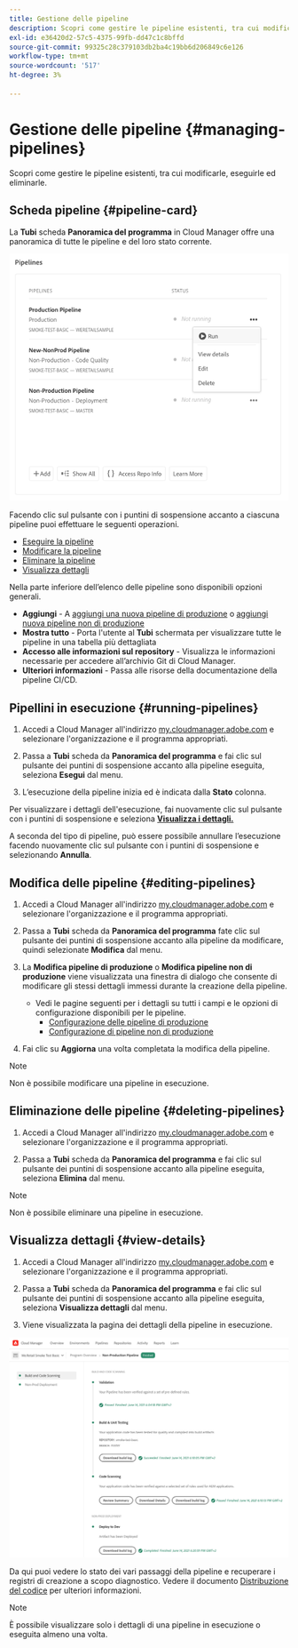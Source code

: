 ```yaml
---
title: Gestione delle pipeline
description: Scopri come gestire le pipeline esistenti, tra cui modificarle, eseguirle ed eliminarle.
exl-id: e36420d2-57c5-4375-99fb-dd47c1c8bffd
source-git-commit: 99325c28c379103db2ba4c19bb6d206849c6e126
workflow-type: tm+mt
source-wordcount: '517'
ht-degree: 3%

---
```



# Gestione delle pipeline {#managing-pipelines}

Scopri come gestire le pipeline esistenti, tra cui modificarle, eseguirle ed eliminarle.

## Scheda pipeline {#pipeline-card}

La **Tubi** scheda **Panoramica del programma** in Cloud Manager offre una panoramica di tutte le pipeline e del loro stato corrente.

![Scheda pipeline in Cloud Manager](/help/assets/configure-pipelines/pipelines-card.png)

Facendo clic sul pulsante con i puntini di sospensione accanto a ciascuna pipeline puoi effettuare le seguenti operazioni.

* [Eseguire la pipeline](#running-pipelines)
* [Modificare la pipeline](#editing-pipelines)
* [Eliminare la pipeline](#deleting-pipelines)
* [Visualizza dettagli](#view-details)

Nella parte inferiore dell’elenco delle pipeline sono disponibili opzioni generali.

* **Aggiungi** - A [aggiungi una nuova pipeline di produzione](/help/using/production-pipelines.md) o [aggiungi nuova pipeline non di produzione](/help/using/non-production-pipelines.md)
* **Mostra tutto** - Porta l&#39;utente al **Tubi** schermata per visualizzare tutte le pipeline in una tabella più dettagliata
* **Accesso alle informazioni sul repository** - Visualizza le informazioni necessarie per accedere all’archivio Git di Cloud Manager.
* **Ulteriori informazioni** - Passa alle risorse della documentazione della pipeline CI/CD.

## Pipellini in esecuzione {#running-pipelines}

1. Accedi a Cloud Manager all&#39;indirizzo [my.cloudmanager.adobe.com](https://my.cloudmanager.adobe.com/) e selezionare l&#39;organizzazione e il programma appropriati.

1. Passa a **Tubi** scheda da **Panoramica del programma** e fai clic sul pulsante dei puntini di sospensione accanto alla pipeline eseguita, seleziona **Esegui** dal menu.

1. L’esecuzione della pipeline inizia ed è indicata dalla **Stato** colonna.

Per visualizzare i dettagli dell&#39;esecuzione, fai nuovamente clic sul pulsante con i puntini di sospensione e seleziona **[Visualizza i dettagli.](#view-details)**

A seconda del tipo di pipeline, può essere possibile annullare l’esecuzione facendo nuovamente clic sul pulsante con i puntini di sospensione e selezionando **Annulla**.

## Modifica delle pipeline {#editing-pipelines}

1. Accedi a Cloud Manager all&#39;indirizzo [my.cloudmanager.adobe.com](https://my.cloudmanager.adobe.com/) e selezionare l&#39;organizzazione e il programma appropriati.

1. Passa a **Tubi** scheda da **Panoramica del programma** fate clic sul pulsante dei puntini di sospensione accanto alla pipeline da modificare, quindi selezionate **Modifica** dal menu.

1. La **Modifica pipeline di produzione** o **Modifica pipeline non di produzione** viene visualizzata una finestra di dialogo che consente di modificare gli stessi dettagli immessi durante la creazione della pipeline.

   * Vedi le pagine seguenti per i dettagli su tutti i campi e le opzioni di configurazione disponibili per le pipeline.
      * [Configurazione delle pipeline di produzione](/help/using/production-pipelines.md)
      * [Configurazione di pipeline non di produzione](/help/using/non-production-pipelines.md)

1. Fai clic su **Aggiorna** una volta completata la modifica della pipeline.

>[!NOTE]
>
>Non è possibile modificare una pipeline in esecuzione.

## Eliminazione delle pipeline {#deleting-pipelines}

1. Accedi a Cloud Manager all&#39;indirizzo [my.cloudmanager.adobe.com](https://my.cloudmanager.adobe.com/) e selezionare l&#39;organizzazione e il programma appropriati.

1. Passa a **Tubi** scheda da **Panoramica del programma** e fai clic sul pulsante dei puntini di sospensione accanto alla pipeline eseguita, seleziona **Elimina** dal menu.

>[!NOTE]
>
>Non è possibile eliminare una pipeline in esecuzione.

## Visualizza dettagli {#view-details}

1. Accedi a Cloud Manager all&#39;indirizzo [my.cloudmanager.adobe.com](https://my.cloudmanager.adobe.com/) e selezionare l&#39;organizzazione e il programma appropriati.

1. Passa a **Tubi** scheda da **Panoramica del programma** e fai clic sul pulsante dei puntini di sospensione accanto alla pipeline eseguita, seleziona **Visualizza dettagli** dal menu.

1. Viene visualizzata la pagina dei dettagli della pipeline in esecuzione.

![Dettagli della pipeline](/help/assets/configure-pipelines/pipeline-running-details.png)

Da qui puoi vedere lo stato dei vari passaggi della pipeline e recuperare i registri di creazione a scopo diagnostico. Vedere il documento [Distribuzione del codice](/help/using/code-deployment.md) per ulteriori informazioni.

>[!NOTE]
>
>È possibile visualizzare solo i dettagli di una pipeline in esecuzione o eseguita almeno una volta.
